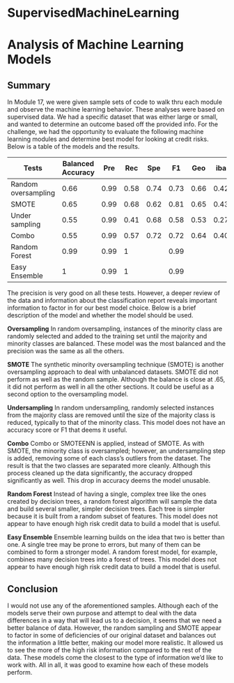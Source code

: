 # SupervisedMachineLearning

# Analysis of Machine Learning Models

## Summary
In Module 17, we were given sample sets of code to walk thru each module and observe the machine learning behavior. These analyses were based on supervised data. We had a specific dataset that was either large or small, and wanted to determine an outcome based off the provided info. 
For the challenge, we had the opportunity to evaluate the following machine learning modules and determine best model for looking at credit risks. Below is a table of the models and the results. 

Tests	             | Balanced Accuracy |	Pre |	Rec |	Spe |	F1  |	Geo |	iba |
-------------------|-------------------|------|-----|-----|-----|-----|-----|
Random oversampling| 0.66              |	0.99|	0.58|	0.74|	0.73|	0.66|	0.42|
SMOTE	             |0.65               | 	0.99|	0.68|	0.62|	0.81|	0.65|	0.43|
Under sampling	   |0.55               |	0.99|	0.41|	0.68|	0.58|	0.53|	0.27|
Combo	             |0.55               |	0.99|	0.57|	0.72|	0.72|	0.64|	0.40|
Random Forest	     |0.99               |  0.99|	1	 	|     | 0.99|	 	  |     |
Easy Ensemble	     |1                  |	0.99|	1	 	|     | 0.99|	 	  |     |


The precision is very good on all these tests. However, a deeper review of the data and information about the classification report reveals important information to factor in for our best model choice. Below is a brief description of the model and whether the model should be used. 

**Oversampling**
In random oversampling, instances of the minority class are randomly selected and added to the training set until the majority and minority classes are balanced.  These model was the most balanced and the precision was the same as all the others. 

**SMOTE**
The synthetic minority oversampling technique (SMOTE) is another oversampling approach to deal with unbalanced datasets. SMOTE did not perform as well as the random sample. Although the balance is close at .65, it did not perform as well in all the other sections. It could be useful as a second option to the oversampling model. 

**Undersampling**
In random undersampling, randomly selected instances from the majority class are removed until the size of the majority class is reduced, typically to that of the minority class. This model does not have an accuracy score or F1 that deems it useful. 

**Combo**
Combo or SMOTEENN is applied, instead of SMOTE. As with SMOTE, the minority class is oversampled; however, an undersampling step is added, removing some of each class’s outliers from the dataset. The result is that the two classes are separated more cleanly. Although this process cleaned up the data significantly, the accuracy dropped significantly as well. This drop in accuracy deems the model unusable. 

**Random Forest**
Instead of having a single, complex tree like the ones created by decision trees, a random forest algorithm will sample the data and build several smaller, simpler decision trees. Each tree is simpler because it is built from a random subset of features. This model does not appear to have enough high risk credit data to build a model that is useful. 

**Easy Ensemble**
Ensemble learning builds on the idea that two is better than one. A single tree may be prone to errors, but many of them can be combined to form a stronger model. A random forest model, for example, combines many decision trees into a forest of trees. This model does not appear to have enough high risk credit data to build a model that is useful.

## Conclusion
I would not use any of the aforementioned samples. Although each of the models serve their own purpose and attempt to deal with the data differences in a way that will lead us to a decision, it seems that we need a better balance of data. 
However, the random sampling and SMOTE appear to factor in some of deficiencies of our original dataset and balances out the information a little better, making our model more realistic. It allowed us to see the more of the high risk information compared to the rest of the data. These models come the closest to the type of information we’d like to work with. All in all, it was good to examine how each of these models perform. 
